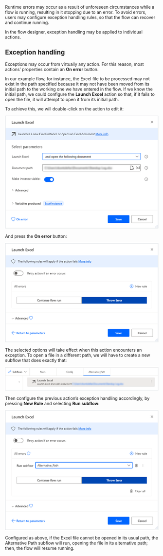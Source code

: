 Runtime errors may occur as a result of unforeseen circumstances while a flow is running, resulting in it stopping due to an error. To avoid errors, users may configure exception handling rules, so that the flow can recover and continue running.

In the flow designer, exception handling may be applied to individual actions.

## Exception handling
Exceptions may occur from virtually any action. For this reason, most actions’ properties contain an **On error** button.

In our example flow, for instance, the Excel file to be processed may not exist in the path specified because it may not have been moved from its initial path to the working one we have entered in the flow. If we know the initial path, we could configure the **Launch Excel** action so that, if it fails to open the file, it will attempt to open it from its initial path.

To achieve this, we will double-click on the action to edit it:

![launch excel action properties 2](..\media\launch-excel-action-properties-2.png)

And press the **On error** button:

![launch excel action properties exception handling](..\media\launch-excel-action-properties-exception-handling.png)

The selected options will take effect when this action encounters an exception. To open a file in a different path, we will have to create a new subflow that does exactly that:

![alternative path subflow](..\media\alternative-path-subflow.png)
 
Then configure the previous action’s exception handling accordingly, by pressing **New Rule** and selecting **Run subflow**:

![launch excel action properties exception handling continued](..\media\launch-excel-action-properties-exception-handling-continued.png)
 
Configured as above, if the Excel file cannot be opened in its usual path, the Alternative Path subflow will run, opening the file in its alternative path; then, the flow will resume running.